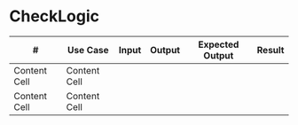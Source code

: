 # CheckLogic

| #  | Use Case | Input  | Output | Expected Output  | Result |
| ------------- | ------------- | ------------- | ------------- | ------------- | ------------- |
| Content Cell  | Content Cell  |
| Content Cell  | Content Cell  |
